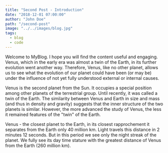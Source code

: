 ```yaml
---
title: "Second Post - Introduction"
date: "2018-12-01 07:00:00"
author: "John Doe"
path: "/second-post"
image: "../../images/blog.jpg"
tags:
  - blog
  - code
---
```


Welcome to MyBlog. I hope you will find the content useful and engaging.
Venus, which in the early era was almost a twin of the Earth, in its further evolution went another way. Therefore, Venus, like no other planet, allows us to see what the evolution of our planet could have been (or may be) under the influence of not yet fully understood external or internal causes. 

Venus is the second planet from the Sun. It occupies a special position among other planets of the terrestrial group. Until recently, it was called a twin of the Earth. The similarity between Venus and Earth in size and mass (and thus in density and gravity) suggests that the inner structure of the two planets is similar. However, the more advanced the study of Venus, the less it remained features of the "twin" of the Earth. 

Venus - the closest planet to the Earth, in its closest rapprochement it separates from the Earth only 40 million km. Light travels this distance in 2 minutes 12 seconds. But in this period we see only the night streak of the planet. We fully see its day time stature with the greatest distance of Venus from the Earth (260 million km).